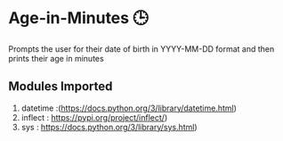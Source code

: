 # Age-in-Minutes 🕒
Prompts the user for their date of birth in YYYY-MM-DD format and then prints their age in minutes

## Modules Imported
1. datetime :(https://docs.python.org/3/library/datetime.html)
2. inflect  : https://pypi.org/project/inflect/)
3. sys      : https://docs.python.org/3/library/sys.html)
